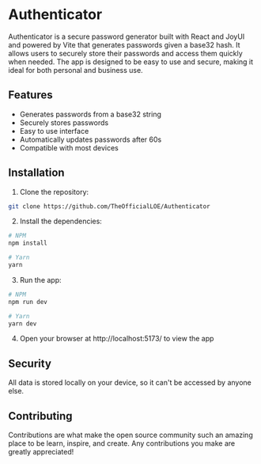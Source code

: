 # Authenticator

Authenticator is a secure password generator built with React and JoyUI and powered by Vite that generates passwords given a base32 hash. It allows users to securely store their passwords and access them quickly when needed. The app is designed to be easy to use and secure, making it ideal for both personal and business use.

## Features 
- Generates passwords from a base32 string
- Securely stores passwords
- Easy to use interface
- Automatically updates passwords after 60s
- Compatible with most devices

## Installation 
1. Clone the repository: 
```bash
git clone https://github.com/TheOfficialLOE/Authenticator
```

2. Install the dependencies: 
```bash
# NPM
npm install

# Yarn
yarn
```

3. Run the app: 
```bash
# NPM
npm run dev

# Yarn 
yarn dev
```

4. Open your browser at http://localhost:5173/ to view the app

## Security

All data is stored locally on your device, so it can't be accessed by anyone else.

## Contributing  

Contributions are what make the open source community such an amazing place to be learn, inspire, and create. Any contributions you make are greatly appreciated!
